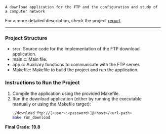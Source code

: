 `A download application for the FTP and the configuration and study of a computer network`

For a more detailed description, check the project [report](docs/report-rcom-TP2-T12-G8.pdf). 

***

### Project Structure

- src/: Source code for the implementation of the FTP download application.
- main.c: Main file.
- app.c: Auxiliary functions to communicate with the FTP server.
- Makefile: Makefile to build the project and run the application.

### Instructions to Run the Project

1. Compile the application using the provided Makefile.
2. Run the download application (either by running the executable manually or using the Makefile target):
	```bash
	./download ftp://[<user>:<password>]@<host>/<url-path>
	make run_download
	```

**Final Grade: 19.8**